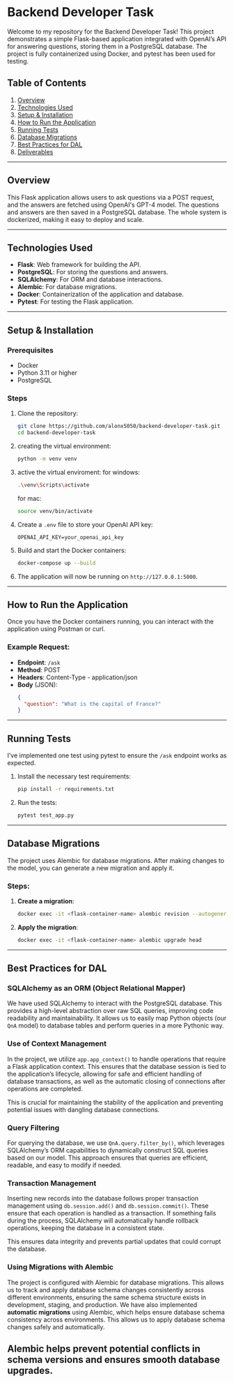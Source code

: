 
# Backend Developer Task

Welcome to my repository for the Backend Developer Task! This project demonstrates a simple Flask-based application integrated with OpenAI’s API for answering questions, storing them in a PostgreSQL database. The project is fully containerized using Docker, and pytest has been used for testing.

## Table of Contents
1. [Overview](#overview)
2. [Technologies Used](#technologies-used)
3. [Setup & Installation](#setup--installation)
4. [How to Run the Application](#how-to-run-the-application)
5. [Running Tests](#running-tests)
6. [Database Migrations](#database-migrations)
7. [Best Practices for DAL](#best-practices-for-dal)
8. [Deliverables](#deliverables)

---

## Overview

This Flask application allows users to ask questions via a POST request, and the answers are fetched using OpenAI's GPT-4 model. The questions and answers are then saved in a PostgreSQL database. The whole system is dockerized, making it easy to deploy and scale.

---

## Technologies Used

- **Flask**: Web framework for building the API.
- **PostgreSQL**: For storing the questions and answers.
- **SQLAlchemy**: For ORM and database interactions.
- **Alembic**: For database migrations.
- **Docker**: Containerization of the application and database.
- **Pytest**: For testing the Flask application.

---

## Setup & Installation

### Prerequisites

- Docker
- Python 3.11 or higher
- PostgreSQL 

### Steps

1. Clone the repository:
   ```bash
   git clone https://github.com/alonx5050/backend-developer-task.git
   cd backend-developer-task
   ```

2. creating the virtual environment:
   ```bash
   python -m venv venv
   ```

3. active the virtual enviroment:
   for windows:
   ```bash
   .\venv\Scripts\activate
   ```   
   for mac:
   ```bash
   source venv/bin/activate
   ``` 


2. Create a `.env` file to store your OpenAI API key:
   ```
   OPENAI_API_KEY=your_openai_api_key
   ```

3. Build and start the Docker containers:
   ```bash
   docker-compose up --build
   ```

4. The application will now be running on `http://127.0.0.1:5000`.

---

## How to Run the Application

Once you have the Docker containers running, you can interact with the application using Postman or curl.

### Example Request:

- **Endpoint**: `/ask`
- **Method**: POST
- **Headers**: Content-Type - application/json
- **Body** (JSON):
  ```json
  {
    "question": "What is the capital of France?"
  }
  ```

---

## Running Tests

I’ve implemented one test using pytest to ensure the `/ask` endpoint works as expected.

1. Install the necessary test requirements:
   ```bash
   pip install -r requirements.txt
   ```

2. Run the tests:
   ```bash
   pytest test_app.py
   ```

---

## Database Migrations

The project uses Alembic for database migrations. After making changes to the model, you can generate a new migration and apply it.

### Steps:

1. **Create a migration**:
   ```bash
   docker exec -it <flask-container-name> alembic revision --autogenerate -m "Your migration message"
   ```

2. **Apply the migration**:
   ```bash
   docker exec -it <flask-container-name> alembic upgrade head
   ```

---

## Best Practices for DAL

###  SQLAlchemy as an ORM (Object Relational Mapper)
We have used SQLAlchemy to interact with the PostgreSQL database. This provides a high-level abstraction over raw SQL queries, improving code readability and maintainability. It allows us to easily map Python objects (our `QnA` model) to database tables and perform queries in a more Pythonic way. 

###  Use of Context Management
In the project, we utilize `app.app_context()` to handle operations that require a Flask application context. This ensures that the database session is tied to the application’s lifecycle, allowing for safe and efficient handling of database transactions, as well as the automatic closing of connections after operations are completed.

This is crucial for maintaining the stability of the application and preventing potential issues with dangling database connections.

###  Query Filtering
For querying the database, we use `QnA.query.filter_by()`, which leverages SQLAlchemy’s ORM capabilities to dynamically construct SQL queries based on our model. This approach ensures that queries are efficient, readable, and easy to modify if needed.

###  Transaction Management
Inserting new records into the database follows proper transaction management using `db.session.add()` and `db.session.commit()`. These ensure that each operation is handled as a transaction. If something fails during the process, SQLAlchemy will automatically handle rollback operations, keeping the database in a consistent state.

This ensures data integrity and prevents partial updates that could corrupt the database.

###  Using Migrations with Alembic
The project is configured with Alembic for database migrations. This allows us to track and apply database schema changes consistently across different environments, ensuring the same schema structure exists in development, staging, and production.
We have also implemented **automatic migrations** using Alembic, which helps ensure database schema consistency across environments. This allows us to apply database schema changes safely and automatically.

Alembic helps prevent potential conflicts in schema versions and ensures smooth database upgrades.
---

